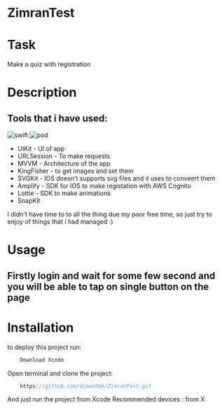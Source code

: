 # ZimranTest


# Task
Make a quiz with registration

# Description
## Tools that i have used:
![swift](https://img.shields.io/badge/Swift-UIkit-yellow)  ![pod](https://img.shields.io/badge/pod-SnapKit-yellow)
+ UIKit - UI of app
+ URLSession - To make requests
+ MVVM - Architecture of the app
+ KingFisher - to get images and set them
+ SVGKit - IOS doesn't supports svg files and it uses to conveert them
+ Amplify - SDK for IOS to make registation with AWS Cognito
+ Lottie - SDK to make animations
+ SnapKit


I didn't have time to to all the thing due my poor free time, so just try to enjoy of things that i had managed :)

# Usage

## Firstly login and wait for some few second and you will be able to tap on single button on the page


# Installation

to deploy this project run:

```swift
    Download Xcode
```
Open terminal and clone the project:
```swift
    https://github.com/dimashbk/ZimranTest.git
```


And just run the project from Xcode 
Recommended devices : from X
